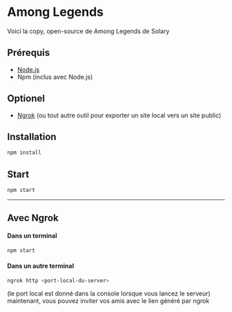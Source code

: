 # Among Legends

Voici la copy, open-source de Among Legends de Solary

## Prérequis
- [Node.js](https://nodejs.org/en/download)
- Npm (inclus avec Node.js)

## Optionel
- [Ngrok](https://ngrok.com/) (ou tout autre outil pour exporter un site local vers un site public)

## Installation
```bash
npm install
```

## Start
```bash
npm start
```
---
## Avec Ngrok
#### Dans un terminal
```bash
npm start
```
#### Dans un autre terminal
```bash
ngrok http <port-local-du-server>
```
(le port local est donné dans la console lorsque vous lancez le serveur)
maintenant, vous pouvez inviter vos amis avec le lien généré par ngrok